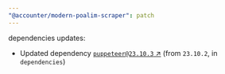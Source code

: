 ```yaml
---
"@accounter/modern-poalim-scraper": patch
---
```

dependencies updates:
  - Updated dependency [`puppeteer@23.10.3` ↗︎](https://www.npmjs.com/package/puppeteer/v/23.10.3) (from `23.10.2`, in `dependencies`)
